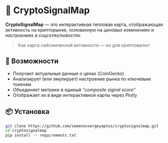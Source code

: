 # 🧠 CryptoSignalMap

**CryptoSignalMap** — это интерактивная тепловая карта, отображающая активность на крипторынке, основанную на *ценовых изменениях* и *настроениях в соцсетях/новостях*.

> Как карта сейсмической активности — но для криптовалют

## 🚀 Возможности

- Получает актуальные данные о ценах (CoinGecko)
- Анализирует (или эмулирует) настроение рынка по ключевым токенам
- Объединяет метрики в единый *"composite signal score"*
- Отображает их в виде интерактивной карты через Plotly

## 📦 Установка

```bash
git clone https://github.com/semenovsergeyaptos/cryptosignalmap.git
cd cryptosignalmap
pip install -r requirements.txt
